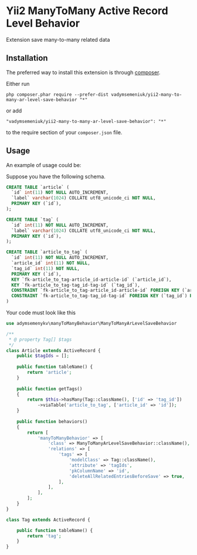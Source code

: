 Yii2 ManyToMany Active Record Level Behavior
============================================
Extension save many-to-many related data

Installation
------------

The preferred way to install this extension is through [composer](http://getcomposer.org/download/).

Either run

```
php composer.phar require --prefer-dist vadymsemeniuk/yii2-many-to-many-ar-level-save-behavior "*"
```

or add

```
"vadymsemeniuk/yii2-many-to-many-ar-level-save-behavior": "*"
```

to the require section of your `composer.json` file.


Usage
-----

An example of usage could be:

Suppose you have the following schema.

```sql
CREATE TABLE `article` (
  `id` int(11) NOT NULL AUTO_INCREMENT,
  `label` varchar(1024) COLLATE utf8_unicode_ci NOT NULL,
  PRIMARY KEY (`id`),
);

CREATE TABLE `tag` (
  `id` int(11) NOT NULL AUTO_INCREMENT,
  `label` varchar(1024) COLLATE utf8_unicode_ci NOT NULL,
  PRIMARY KEY (`id`),
);

CREATE TABLE `article_to_tag` (
  `id` int(11) NOT NULL AUTO_INCREMENT,
  `article_id` int(11) NOT NULL,
  `tag_id` int(11) NOT NULL,
  PRIMARY KEY (`id`),
  KEY `fk-article_to_tag-article_id-article-id` (`article_id`),
  KEY `fk-article_to_tag-tag_id-tag-id` (`tag_id`),
  CONSTRAINT `fk-article_to_tag-article_id-article-id` FOREIGN KEY (`article_id`) REFERENCES `article` (`id`) ON DELETE CASCADE ON UPDATE CASCADE,
  CONSTRAINT `fk-article_to_tag-tag_id-tag-id` FOREIGN KEY (`tag_id`) REFERENCES `tag` (`id`) ON DELETE CASCADE ON UPDATE CASCADE
)
```

Your code must look like this

```php
use adymsemenykv\manyToManyBehavior\ManyToManyArLevelSaveBehavior

/**
 * @ property Tag[] $tags
 */
class Article extends ActiveRecord {
    public $tagIds = [];
    
    public function tableName() {
        return 'article';
    }
    
    public function getTags()
    {
        return $this->hasMany(Tag::className(), ['id' => 'tag_id'])
            ->viaTable('article_to_tag', ['article_id' => 'id']);
    }
    
    public function behaviors()
    {
        return [
            'manyToManyBehavior' => [
                'class' => ManyToManyArLevelSaveBehavior::className(),
                'relations' => [
                    'tags' => [
                        'modelClass' => Tag::className(),
                        'attribute' => 'tagIds',
                        'pkColumnName' => 'id',
                        'deleteAllRelatedEntriesBeforeSave' => true,
                    ],
                ],
            ],
        ];
    }
}
```

```php
class Tag extends ActiveRecord {

    public function tableName() {
        return 'tag';
    }
}
```
